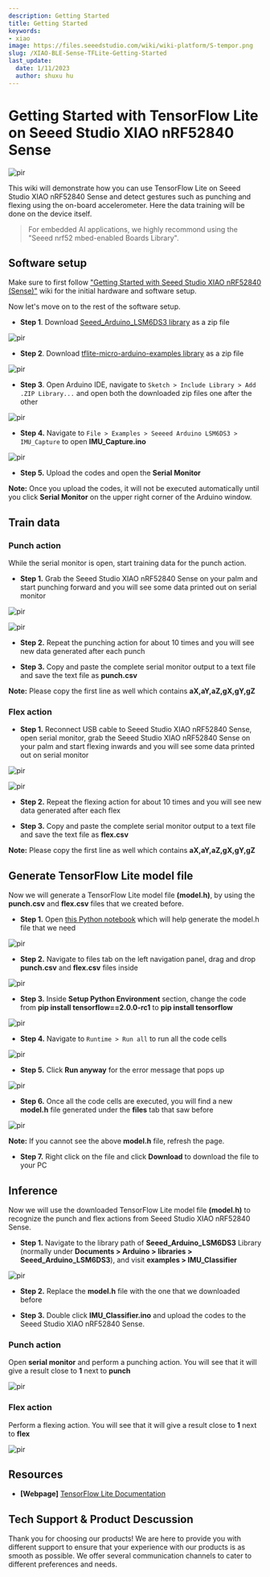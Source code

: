 ```yaml
---
description: Getting Started
title: Getting Started
keywords:
- xiao
image: https://files.seeedstudio.com/wiki/wiki-platform/S-tempor.png
slug: /XIAO-BLE-Sense-TFLite-Getting-Started
last_update:
  date: 1/11/2023
  author: shuxu hu
---
```


# Getting Started with TensorFlow Lite on Seeed Studio XIAO nRF52840 Sense

<p style={{textAlign: 'center'}}><img src="https://files.seeedstudio.com/wiki/XIAO-BLE/TFLite-thumb.jpg" alt="pir" width={1000} height="auto" /></p>


This wiki will demonstrate how you can use TensorFlow Lite on Seeed Studio XIAO nRF52840 Sense and detect gestures such as punching and flexing using the on-board accelerometer. Here the data training will be done on the device itself.

> For embedded AI applications, we highly recommond using the "Seeed nrf52 mbed-enabled Boards Library".

## Software setup

Make sure to first follow ["Getting Started with Seeed Studio XIAO nRF52840 (Sense)"](https://wiki.seeedstudio.com/XIAO-BLE-Sense-Getting-Started) wiki for the initial hardware and software setup.

Now let's move on to the rest of the software setup.

- **Step 1**. Download [Seeed_Arduino_LSM6DS3 library](https://github.com/Seeed-Studio/Seeed_Arduino_LSM6DS3) as a zip file

<p style={{textAlign: 'center'}}><img src="https://files.seeedstudio.com/wiki/XIAO-BLE/LSM6DS3-github-zip.png" alt="pir" width={1000} height="auto" /></p>


- **Step 2**. Download [tflite-micro-arduino-examples library](https://github.com/lakshanthad/tflite-micro-arduino-examples) as a zip file

<p style={{textAlign: 'center'}}><img src="https://files.seeedstudio.com/wiki/XIAO-BLE/tflite-micro-github.png" alt="pir" width={1000} height="auto" /></p>


- **Step 3**. Open Arduino IDE, navigate to `Sketch > Include Library > Add .ZIP Library...` and open both the downloaded zip files one after the other

<p style={{textAlign: 'center'}}><img src="https://files.seeedstudio.com/wiki/XIAO-BLE/add-zip.png" alt="pir" width={600} height="auto" /></p>


- **Step 4.** Navigate to `File > Examples > Seeeed Arduino LSM6DS3 > IMU_Capture` to open **IMU_Capture.ino**

<p style={{textAlign: 'center'}}><img src="https://files.seeedstudio.com/wiki/XIAO-BLE/select-IMUCapture-2.png" alt="pir" width={500} height="auto" /></p>


- **Step 5.** Upload the codes and open the **Serial Monitor**

**Note:** Once you upload the codes, it will not be executed automatically until you click **Serial Monitor** on the upper right corner of the Arduino window.

## Train data

### Punch action

While the serial monitor is open, start training data for the punch action.

- **Step 1.** Grab the Seeed Studio XIAO nRF52840 Sense on your palm and start punching forward and you will see some data printed out on serial monitor 

<p style={{textAlign: 'center'}}><img src="https://files.seeedstudio.com/wiki/XIAO-BLE/train-punch.gif" alt="pir" width={1000} height="auto" /></p>


<p style={{textAlign: 'center'}}><img src="https://files.seeedstudio.com/wiki/XIAO-BLE/punch-serial.png" alt="pir" width={1000} height="auto" /></p>


- **Step 2.** Repeat the punching action for about 10 times and you will see new data generated after each punch

- **Step 3.** Copy and paste the complete serial monitor output to a text file and save the text file as **punch.csv**

**Note:** Please copy the first line as well which contains **aX,aY,aZ,gX,gY,gZ**

### Flex action

- **Step 1.** Reconnect USB cable to Seeed Studio XIAO nRF52840 Sense, open serial monitor, grab the Seeed Studio XIAO nRF52840 Sense on your palm and start flexing inwards and you will see some data printed out on serial monitor 

<p style={{textAlign: 'center'}}><img src="https://files.seeedstudio.com/wiki/XIAO-BLE/train-flex.gif" alt="pir" width={1000} height="auto" /></p>


<p style={{textAlign: 'center'}}><img src="https://files.seeedstudio.com/wiki/XIAO-BLE/flex-serial.png" alt="pir" width={1000} height="auto" /></p>


- **Step 2.** Repeat the flexing action for about 10 times and you will see new data generated after each flex

- **Step 3.** Copy and paste the complete serial monitor output to a text file and save the text file as **flex.csv**

**Note:** Please copy the first line as well which contains **aX,aY,aZ,gX,gY,gZ**

## Generate TensorFlow Lite model file 

Now we will generate a TensorFlow Lite model file **(model.h)**, by using the **punch.csv** and **flex.csv** files that we created before.

- **Step 1.** Open [this Python notebook](https://colab.research.google.com/github/arduino/ArduinoTensorFlowLiteTutorials/blob/master/GestureToEmoji/arduino_tinyml_workshop.ipynb) which will help generate the model.h file that we need

<p style={{textAlign: 'center'}}><img src="https://files.seeedstudio.com/wiki/XIAO-BLE/TF-notebook-1.png" alt="pir" width={7500} height="auto" /></p>


- **Step 2.** Navigate to files tab on the left navigation panel, drag and drop **punch.csv** and **flex.csv** files inside

<p style={{textAlign: 'center'}}><img src="https://files.seeedstudio.com/wiki/XIAO-BLE/drop-punch-flex.png" alt="pir" width={350} height="auto" /></p>


- **Step 3.** Inside **Setup Python Environment** section, change the code from **pip install tensorflow==2.0.0-rc1** to **pip install tensorflow** 

<p style={{textAlign: 'center'}}><img src="https://files.seeedstudio.com/wiki/XIAO-BLE/tensorflow-install.png" alt="pir" width={550} height="auto" /></p>


- **Step 4.** Navigate to `Runtime > Run all` to run all the code cells

<p style={{textAlign: 'center'}}><img src="https://files.seeedstudio.com/wiki/XIAO-BLE/run-all.png" alt="pir" width={450} height="auto" /></p>


- **Step 5.** Click **Run anyway** for the error message that pops up

<p style={{textAlign: 'center'}}><img src="https://files.seeedstudio.com/wiki/XIAO-BLE/run-anyway.png" alt="pir" width={600} height="auto" /></p>


- **Step 6.** Once all the code cells are executed, you will find a new **model.h** file generated under the **files** tab that saw before

<p style={{textAlign: 'center'}}><img src="https://files.seeedstudio.com/wiki/XIAO-BLE/model.h.png" alt="pir" width={350} height="auto" /></p>


**Note:** If you cannot see the above **model.h** file, refresh the page.

- **Step 7.** Right click on the file and click **Download** to download the file to your PC

## Inference 

Now we will use the downloaded TensorFlow Lite model file **(model.h)** to recognize the punch and flex actions from Seeed Studio XIAO nRF52840 Sense.

- **Step 1.** Navigate to the library path of **Seeed_Arduino_LSM6DS3** Library (normally under **Documents > Arduino > libraries > Seeed_Arduino_LSM6DS3**), and visit **examples > IMU_Classifier**

<p style={{textAlign: 'center'}}><img src="https://files.seeedstudio.com/wiki/XIAO-BLE/file-explorer-imu.png" alt="pir" width={650} height="auto" /></p>


- **Step 2.** Replace the **model.h** file with the one that we downloaded before

- **Step 3.** Double click **IMU_Classifier.ino** and upload the codes to the Seeed Studio XIAO nRF52840 Sense.

### Punch action

Open **serial monitor** and perform a punching action. You will see that it will give a result close to **1** next to **punch**

<p style={{textAlign: 'center'}}><img src="https://files.seeedstudio.com/wiki/XIAO-BLE/punch-result.png" alt="pir" width={300} height="auto" /></p>


### Flex action

Perform a flexing action. You will see that it will give a result close to **1** next to **flex**

<p style={{textAlign: 'center'}}><img src="https://files.seeedstudio.com/wiki/XIAO-BLE/flex-result.png" alt="pir" width={300} height="auto" /></p>


## Resources

- **[Webpage]** [TensorFlow Lite Documentation](https://www.tensorflow.org/lite/guide)

## Tech Support & Product Descussion

Thank you for choosing our products! We are here to provide you with different support to ensure that your experience with our products is as smooth as possible. We offer several communication channels to cater to different preferences and needs.

<div class="button_tech_support_container">
<a href="https://forum.seeedstudio.com/" class="button_forum"></a> 
<a href="https://www.seeedstudio.com/contacts" class="button_email"></a>
</div>

<div class="button_tech_support_container">
<a href="https://discord.gg/eWkprNDMU7" class="button_discord"></a> 
<a href="https://github.com/Seeed-Studio/wiki-documents/discussions/69" class="button_discussion"></a>
</div>